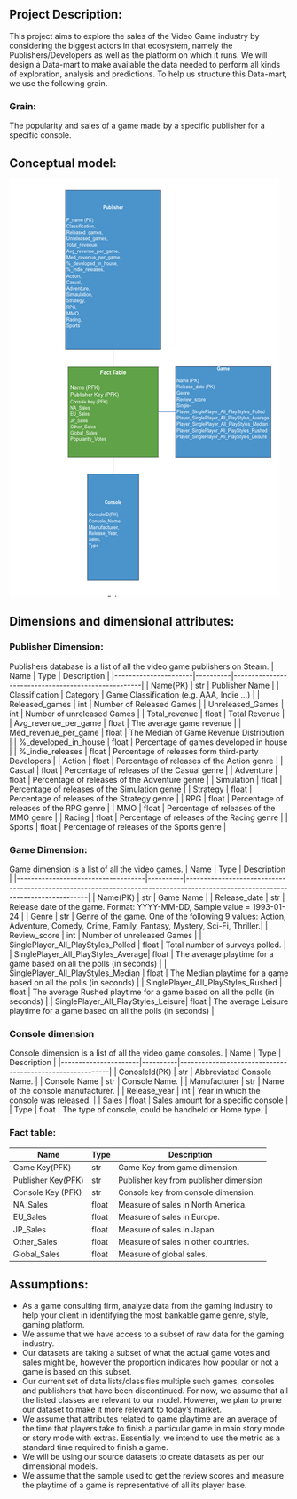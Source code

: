 ## Project Description:
This project aims to explore the  sales of the Video Game industry by considering the biggest actors in that ecosystem, 
namely the Publishers/Developers as well as the platform on which it runs. We will design a Data-mart to make available
the data needed to perform all kinds of exploration, analysis and predictions. To help us structure this Data-mart, we use the following grain.
### Grain: 
The popularity and sales of a game made by a specific publisher for a specific console.
## Conceptual model:
![updated-model](../img/model.png)

## Dimensions and dimensional attributes:
### **Publisher Dimension:**
Publishers database is a list of all the video game publishers on Steam.
| Name                 | Type     | Description                                        |
|----------------------|----------|----------------------------------------------------|
| Name(PK)             | str      | Publisher Name                                     |
| Classification       | Category | Game Classification (e.g. AAA, Indie ...)          |
| Released_games       | int      | Number of Released Games                           |
| Unreleased_Games     | int      | Number of unreleased Games                         |
| Total_revenue        | float    | Total Revenue                                      |
| Avg_revenue_per_game | float    | The average game revenue                           |
| Med_revenue_per_game | float    | The Median of Game Revenue Distribution            |
| %_developed_in_house | float    | Percentage of games developed in house             |
| %_indie_releases     | float    | Percentage of releases form third-party Developers |
| Action               | float    | Percentage of releases of the Action genre         |
| Casual               | float    | Percentage of releases of the Casual genre         |
| Adventure            | float    | Percentage of releases of the Adventure genre      |
| Simulation           | float    | Percentage of releases of the Simulation genre     |
| Strategy             | float    | Percentage of releases of the Strategy genre       |
| RPG                  | float    | Percentage of releases of the RPG genre            |
| MMO                  | float    | Percentage of releases of the MMO genre            |
| Racing               | float    | Percentage of releases of the Racing genre         |
| Sports               | float    | Percentage of releases of the Sports genre         |
### **Game Dimension:**
Game dimension is a list of all the video games.
| Name                               | Type     | Description                                                                                                                    |
|------------------------------------|----------|--------------------------------------------------------------------------------------------------------------------------------|
| Name(PK)                           | str      | Game Name                                                                                                                      |
| Release_date                       | str      | Release date of the game. Format: YYYY-MM-DD, Sample value = 1993-01-24                                                        |
| Genre                              | str      | Genre of the game. One of the following 9 values: Action, Adventure, Comedy, Crime, Family, Fantasy, Mystery, Sci-Fi, Thriller.|
| Review_score                       | int      | Number of unreleased Games                                                                                                     |
| SinglePlayer_All_PlayStyles_Polled | float    | Total number of surveys polled.                                                                                                |
| SinglePlayer_All_PlayStyles_Average| float    | The average playtime for a game based on all the polls (in seconds)                                                            |
| SinglePlayer_All_PlayStyles_Median | float    | The Median playtime for a game based on all the polls (in seconds)                                                             |
| SinglePlayer_All_PlayStyles_Rushed | float    | The average Rushed playtime for a game based on all the polls (in seconds)                                                     |
| SinglePlayer_All_PlayStyles_Leisure| float    | The average Leisure playtime for a game based on all the polls (in seconds)                                                    |

### **Console dimension**
Console dimension is a list of all the video game consoles.
| Name                 | Type     | Description                                              |
|----------------------|----------|----------------------------------------------------------|
| ConosleId(PK)        | str      | Abbreviated Console Name.                                |
| Console Name         | str      | Console Name.                                            |
| Manufacturer         | str      | Name of the console manufacturer.                        |
| Release_year         | int      | Year in which the console was released.                  |
| Sales                | float    | Sales amount for a specific console                      |
| Type                 | float    | The type of console, could be handheld or Home type.     |

### **Fact table:**

| Name                               | Type     | Description                                            |
|------------------------------------|----------|--------------------------------------------------------|
| Game Key(PFK)                      | str      | Game Key from game dimension.                          |
| Publisher Key(PFK)                 | str      | Publisher key from publisher dimension                 |
| Console Key (PFK)                  | str      | Console key from console dimension.                    |
| NA_Sales                           | float    | Measure of sales in North America.                     |
| EU_Sales                           | float    | Measure of sales in Europe.                            |
| JP_Sales                           | float    | Measure of sales in Japan.                             |
| Other_Sales                        | float    | Measure of sales in other countries.                   |
| Global_Sales                       | float    | Measure of global sales.                               |


## Assumptions:

- As a game consulting firm, analyze data from the gaming industry to help your client in
identifying the most bankable game genre, style, gaming platform.
- We assume that we have access to a subset of raw data for the gaming industry.
- Our datasets are taking a subset of what the actual game votes and sales might be,
however the proportion indicates how popular or not a game is based on this subset.
- Our current set of data lists/classifies multiple such games, consoles and publishers that
have been discontinued. For now, we assume that all the listed classes are relevant to our
model. However, we plan to prune our dataset to make it more relevant to today’s market.
- We assume that attributes related to game playtime are an average of the time that players
take to finish a particular game in main story mode or story mode with extras.
Essentially, we intend to use the metric as a standard time required to finish a game.
- We will be using our source datasets to create datasets as per our dimensional models.
- We assume that the sample used to get the review scores and measure the playtime of a
game is representative of all its player base.

